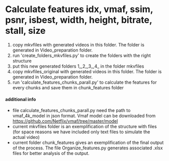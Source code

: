 # Calculate features idx, vmaf, ssim, psnr, isbest, width, height, bitrate, stall, size
1. copy mkvfiles with generated videos in this folder. The folder is generated in Video_preparation folder. 
2. run 'create_folders_mkvfiles.py' to create the folders with the right structure 
3. put this new generated folders 1_,2_,3_,4_ in the folder mkvfiles
4. copy mkvfiles_original with generated videos in this folder. The folder is generated in Video_preparation folder.
5. run 'calculate_features_chunks_parall.py' to calculate the features for every chunks and save them in chunk_features folder

#### additional info
* file calculate_features_chunks_parall.py need the path to vmaf_4k_model in json format. Vmaf model can be downloaded from https://github.com/Netflix/vmaf/tree/master/model
* current mkvfiles folder is an exemplification of the structure with files (for space reasons we have included only text files to simulate the actual video)
* current folder chunk_features gives an exemplification of the final output of the process. The file Organize_features.py generates associated .xlsx files for better analysis of the output.

